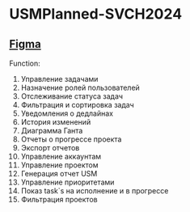 # USMPlanned-SVCH2024

## [Figma](https://www.figma.com/design/eDIcZEx7QyklRovia9pELF/Untitled?node-id=32-282&t=C7C1OQQOZTbAQEdu-1)

Function: 

1.	Управление задачами
2.	Назначение ролей пользователей
3.	Отслеживание статуса задач
4.	Фильтрация и сортировка задач
5.	Уведомления о дедлайнах
6.	История изменений
7.	Диаграмма Ганта
8.	Отчеты о прогрессе проекта
9.	Экспорт отчетов
10.	Управление аккаунтам
11.	Управление  проектом
12.	Генерация отчет USM
13.	Управление приоритетами
14.	Показ task`s на исполнение и в прогрессе
15.	Фильтрация проектов